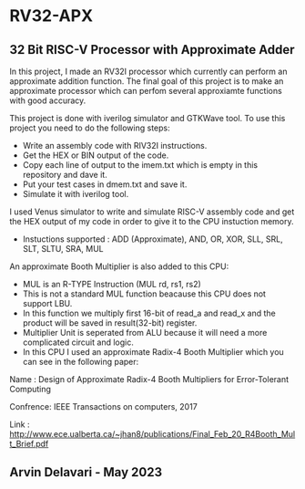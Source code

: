 # RV32-APX
## 32 Bit RISC-V Processor with Approximate Adder
In this project, I made an RV32I processor which currently can perform an approximate addition function. 
The final goal of this project is to make an approximate processor which can perfom several approxiamte functions with good accuracy.

This project is done with iverilog simulator and GTKWave tool.
To use this project you need to do the following steps:
- Write an assembly code with RIV32I instructions.
- Get the HEX or BIN output of the code.
- Copy each line of output to the imem.txt which is empty in this repository and dave it.
- Put your test cases in dmem.txt and save it.
- Simulate it with iverilog tool.

I used Venus simulator to write and simulate RISC-V assembly code and get the HEX output of my code in order to give it to the CPU instuction memory.
- Instuctions supported : ADD (Approximate), AND, OR, XOR, SLL, SRL, SLT, SLTU, SRA, MUL

An approximate Booth Multiplier is also added to this CPU:
- MUL is an R-TYPE Instruction (MUL rd, rs1, rs2)
- This is not a standard MUL function beacause this CPU does not support LBU.
- In this function we multiply first 16-bit of read_a and read_x 
   and the product will be saved in result(32-bit) register.
- Multiplier Unit is seperated from ALU because it will need a more complicated circuit and logic.
- In this CPU I used an approximate Radix-4 Booth Multiplier which you can see in the following paper:

Name : Design of Approximate Radix-4 Booth Multipliers for Error-Tolerant Computing 

Confrence: IEEE Transactions on computers, 2017

Link : http://www.ece.ualberta.ca/~jhan8/publications/Final_Feb_20_R4Booth_Mult_Brief.pdf

## Arvin Delavari - May 2023
